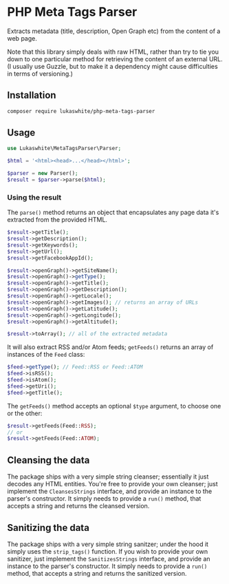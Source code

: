 # PHP Meta Tags Parser

Extracts metadata (title, description, Open Graph etc) from the content of a web page.

Note that this library simply deals with raw HTML, rather than try to tie you down to one particular method for retrieving the content of an external URL. (I usually use Guzzle, but to make it a dependency might cause difficulties in terms of versioning.)

## Installation

```bash
composer require lukaswhite/php-meta-tags-parser
```  

## Usage

```php
use Lukaswhite\MetaTagsParser\Parser;

$html = '<html><head>...</head></html>';

$parser = new Parser();
$result = $parser->parse($html);
```

### Using the result

The `parse()` method returns an object that encapsulates any page data it's extracted from the provided HTML.

```php
$result->getTitle();
$result->getDescription();
$result->getKeywords();
$result->getUrl();
$result->getFacebookAppId();

$result->openGraph()->getSiteName();
$result->openGraph()->getType();
$result->openGraph()->getTitle();
$result->openGraph()->getDescription();
$result->openGraph()->getLocale();
$result->openGraph()->getImages(); // returns an array of URLs
$result->openGraph()->getLatitude();
$result->openGraph()->getLongitude();
$result->openGraph()->getAltitude();

$result->toArray(); // all of the extracted metadata
```

It will also extract RSS and/or Atom feeds; `getFeeds()` returns an array of instances of the `Feed` class:

```php
$feed->getType(); // Feed::RSS or Feed::ATOM
$feed->isRSS();
$feed->isAtom();
$feed->getUri();
$feed->getTitle();
```

The `getFeeds()` method accepts an optional `$type` argument, to choose one or the other:

```php
$result->getFeeds(Feed::RSS);
// or
$result->getFeeds(Feed::ATOM);
```

## Cleansing the data

The package ships with a very simple string cleanser; essentially it just decodes any HTML entities. You're free to provide your own cleanser; just implement the `CleansesStrings` interface, and provide an instance to the parser's constructor. It simply needs to provide a `run()` method, that accepts a string and returns the cleansed version.

## Sanitizing the data

The package ships with a very simple string sanitzer; under the hood it simply uses the `strip_tags()` function. If you wish to provide your own sanitizer, just implement the `SanitizesStrings` interface, and provide an instance to the parser's constructor. It simply needs to provide a `run()` method, that accepts a string and returns the sanitized version.